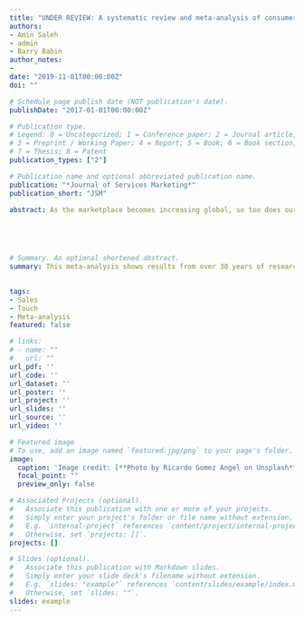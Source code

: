 ```yaml
---
title: "UNDER REVIEW: A systematic review and meta-analysis of consumers' behavioral responses to interpersonal touch"
authors:
- Amin Saleh
- admin
- Barry Babin
author_notes:
- 
date: "2019-11-01T00:00:00Z"
doi: ""

# Schedule page publish date (NOT publication's date).
publishDate: "2017-01-01T00:00:00Z"

# Publication type.
# Legend: 0 = Uncategorized; 1 = Conference paper; 2 = Journal article;
# 3 = Preprint / Working Paper; 4 = Report; 5 = Book; 6 = Book section;
# 7 = Thesis; 8 = Patent
publication_types: ["2"]

# Publication name and optional abbreviated publication name.
publication: "*Journal of Services Marketing*"
publication_short: "JSM"

abstract: As the marketplace becomes increasing global, so too does our understanding of consumers’behavior responses to different stimuli. One such stimulus that consumers are especiallysensitive to is interpersonal touch. Our findings show that results from over 30 years of researchindicate that consumers generally respond positively to being touch in various businessscenarios, however, they respond negatively when touched by other consumers and notemployees. Overall there is medium sized positive effect on behavioral outcomes for touch, witha stronger effect for consumers from European countries, some of which are especially knownfor the high acceptance of touching behaviors. Interestingly, we did not find a strong influence ofmany of the study-level differences, such as the gender make-up of the sample. Moving forward,in addition to behavior, consumer attitudes and evaluations could be considered in this metaanalysis as well, as many of the study included evaluations of the toucher and the firm.
 




# Summary. An optional shortened abstract.
summary: This meta-analysis shows results from over 30 years of research that indicatesconsumers generally respond positively to being touch in various business scenarios, however,they respond negatively when touched by other consumers and not employees – there is mediumsized positive effect on behavioral outcomes for touch, with a stronger effect for consumers fromEuropean countries, some of which are especially known for the high acceptance of touchingbehaviors.
 

tags:
- Sales
- Touch 
- Meta-analysis 
featured: false

# links:
# - name: ""
#   url: ""
url_pdf: ''
url_code: ''
url_dataset: ''
url_poster: ''
url_project: ''
url_slides: ''
url_source: ''
url_video: ''

# Featured image
# To use, add an image named `featured.jpg/png` to your page's folder. 
image:
  caption: 'Image credit: [**Photo by Ricardo Gomez Angel on Unsplash**](https://unsplash.com/photos/D9kOnC_1AHw)'
  focal_point: ""
  preview_only: false

# Associated Projects (optional).
#   Associate this publication with one or more of your projects.
#   Simply enter your project's folder or file name without extension.
#   E.g. `internal-project` references `content/project/internal-project/index.md`.
#   Otherwise, set `projects: []`.
projects: []

# Slides (optional).
#   Associate this publication with Markdown slides.
#   Simply enter your slide deck's filename without extension.
#   E.g. `slides: "example"` references `content/slides/example/index.md`.
#   Otherwise, set `slides: ""`.
slides: example
---
```

